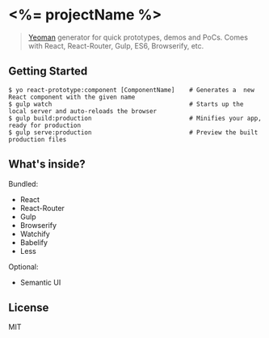 # <%= projectName %>

> [Yeoman](http://yeoman.io) generator for quick prototypes, demos and PoCs. Comes with React, React-Router, Gulp, ES6, Browserify, etc.

## Getting Started

```
$ yo react-prototype:component [ComponentName]    # Generates a  new React component with the given name
$ gulp watch                                      # Starts up the local server and auto-reloads the browser
$ gulp build:production                           # Minifies your app, ready for production
$ gulp serve:production                           # Preview the built production files
```

## What's inside?

Bundled:

* React
* React-Router
* Gulp
* Browserify
* Watchify
* Babelify
* Less

Optional:

* Semantic UI

## License

MIT
